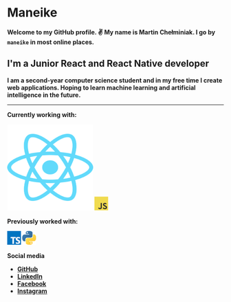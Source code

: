 #  <strong>Maneike<strong> 
Welcome to my GitHub profile. ✌️ My name is Martin Chełminiak. I go by `maneike` in most online places.

## I'm a Junior React and React Native developer
I am a second-year computer science student and in my free time I create web applications. Hoping to learn machine learning and artificial intelligence in the future. 

---

**Currently working with:**

<a href="https://reactjs.org/" title="React"><img src="icons/svgs/react-2.svg" width="200" height="200" /></a>
<a href="https://en.wikipedia.org/wiki/JavaScript" title="JavaScript"><img src="icons/javascript.png" /></a>

**Previously worked with:**

<a href="https://www.typescriptlang.org/" title="TypeScript"><img src="icons/typescript.png" /></a>
<a href="https://www.python.org/" title="Python"><img src="icons/python.png" /></a>


**Social media**
 - [GitHub](https://github.com/maneike)
 - [LinkedIn](https://www.linkedin.com/in/martin-che%C5%82miniak-357985176/)
 - [Facebook](https://www.facebook.com/maneike/) 
 - [Instagram](https://www.instagram.com/maneike/)
